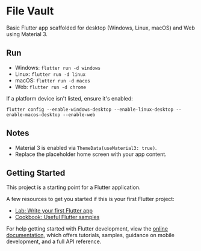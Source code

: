 # File Vault

Basic Flutter app scaffolded for desktop (Windows, Linux, macOS) and Web using Material 3.

## Run

- Windows: `flutter run -d windows`
- Linux: `flutter run -d linux`
- macOS: `flutter run -d macos`
- Web: `flutter run -d chrome`

If a platform device isn't listed, ensure it's enabled:

```
flutter config --enable-windows-desktop --enable-linux-desktop --enable-macos-desktop --enable-web
```

## Notes

- Material 3 is enabled via `ThemeData(useMaterial3: true)`.
- Replace the placeholder home screen with your app content.

## Getting Started

This project is a starting point for a Flutter application.

A few resources to get you started if this is your first Flutter project:

- [Lab: Write your first Flutter app](https://docs.flutter.dev/get-started/codelab)
- [Cookbook: Useful Flutter samples](https://docs.flutter.dev/cookbook)

For help getting started with Flutter development, view the
[online documentation](https://docs.flutter.dev/), which offers tutorials,
samples, guidance on mobile development, and a full API reference.
